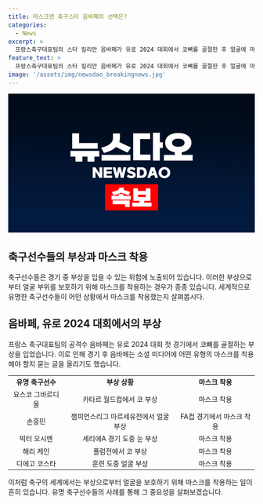 ```yaml
---
title: 마스크맨 축구스타 음바페의 선택은?
categories:
  - News
excerpt: >
  프랑스축구대표팀의 스타 킬리안 음바페가 유로 2024 대회에서 코뼈를 골절한 후 얼굴에 마스크를 착용하며 눈길을 끌고 있다. 그가 이에 대해 SNS를 통해 어떤 유형의 마스크를 착용해야 할지 묻는 글을 올리기도 했다. BBC는 마스크를 쓴 축구 선수들의 사례를 소개하며, 음바페와 함께 맨체스터 시티와 크로아티아 수비수 요스코 그바르디올, 토트넘의 손흥민, 나폴리의 빅터 오시멘 등의 사례를 소개했다. 이들은 부상 후 마스크를 착용하며 경기에 나선 경험이 있다.
feature_text: >
  프랑스축구대표팀의 스타 킬리안 음바페가 유로 2024 대회에서 코뼈를 골절한 후 얼굴에 마스크를 착용하며 눈길을 끌고 있다. 그가 이에 대해 SNS를 통해 어떤 유형의 마스크를 착용해야 할지 묻는 글을 올리기도 했다. BBC는 마스크를 쓴 축구 선수들의 사례를 소개하며, 음바페와 함께 맨체스터 시티와 크로아티아 수비수 요스코 그바르디올, 토트넘의 손흥민, 나폴리의 빅터 오시멘 등의 사례를 소개했다. 이들은 부상 후 마스크를 착용하며 경기에 나선 경험이 있다.
image: '/assets/img/newsdao_breakingnews.jpg'
---
```


<p><img src="/assets/img/newsdao_breakingnews.jpg" alt="implanttips 속보" /></p>

<h2 data-ke-size="size26">축구선수들의 부상과 마스크 착용</h2>

<p data-ke-size="size16">축구선수들은 경기 중 부상을 입을 수 있는 위험에 노출되어 있습니다. 이러한 부상으로부터 얼굴 부위를 보호하기 위해 마스크를 착용하는 경우가 종종 있습니다. 세계적으로 유명한 축구선수들이 어떤 상황에서 마스크를 착용했는지 살펴봅시다.</p>

<h2 data-ke-size="size26">음바페, 유로 2024 대회에서의 부상</h2>

<p data-ke-size="size16">프랑스 축구대표팀의 공격수 음바페는 유로 2024 대회 첫 경기에서 코뼈를 골절하는 부상을 입었습니다. 이로 인해 경기 후 음바페는 소셜 미디어에 어떤 유형의 마스크를 착용해야 할지 묻는 글을 올리기도 했습니다.</p>

<table>
<tbody>
<tr>
<td style="text-align: center; height: 17px;"><b>유명 축구선수</b></td>
<td style="text-align: center; height: 17px;"><b>부상 상황</b></td>
<td style="text-align: center; height: 17px;"><b>마스크 착용</b></td>
</tr>
<tr>
<td style="text-align: center;">요스코 그바르디올</td>
<td style="text-align: center;">카타르 월드컵에서 코 부상</td>
<td style="text-align: center;">마스크 착용</td>
</tr>
<tr>
<td style="text-align: center;">손흥민</td>
<td style="text-align: center;">챔피언스리그 마르세유전에서 얼굴 부상</td>
<td style="text-align: center;">FA컵 경기에서 마스크 착용</td>
</tr>
<tr>
<td style="text-align: center;">빅터 오시멘</td>
<td style="text-align: center;">세리에A 경기 도중 눈 부상</td>
<td style="text-align: center;">마스크 착용</td>
</tr>
<tr>
<td style="text-align: center;">해리 케인</td>
<td style="text-align: center;">풀럼전에서 코 부상</td>
<td style="text-align: center;">마스크 착용</td>
</tr>
<tr>
<td style="text-align: center;">디에고 코스타</td>
<td style="text-align: center;">훈련 도중 얼굴 부상</td>
<td style="text-align: center;">마스크 착용</td>
</tr>
</tbody>
</table>

<p data-ke-size="size16">이처럼 축구의 세계에서는 부상으로부터 얼굴을 보호하기 위해 마스크를 착용하는 일이 흔히 있습니다. 유명 축구선수들의 사례를 통해 그 중요성을 살펴보겠습니다.</p>

